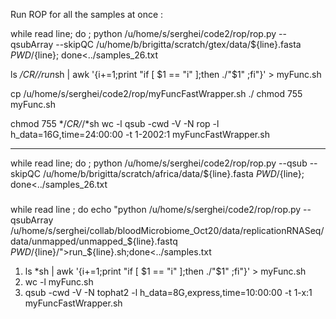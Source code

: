 Run ROP for all the samples at once :

while read line; do ; python /u/home/s/serghei/code2/rop/rop.py --qsubArray --skipQC /u/home/b/brigitta/scratch/gtex/data/${line}.fasta $PWD/${line}; done<../samples_26.txt


ls */*CR/*/run*sh | awk '{i+=1;print "if [ $1 == "i" ];then ./"$1" ;fi"}' > myFunc.sh

cp /u/home/s/serghei/code2/rop/myFuncFastWrapper.sh ./
chmod 755 myFunc.sh 

chmod 755 */*CR/*/*sh
wc -l 
qsub -cwd -V -N rop -l h_data=16G,time=24:00:00 -t 1-2002:1 myFuncFastWrapper.sh

----------------------------

while read line; do ; python /u/home/s/serghei/code2/rop/rop.py --qsub --skipQC /u/home/b/brigitta/scratch/africa/data/${line}.fasta $PWD/${line}; done<../samples_26.txt

#####
while read line ; do echo "python /u/home/s/serghei/code2/rop/rop.py --qsubArray /u/home/s/serghei/collab/bloodMicrobiome_Oct20/data/replicationRNASeq/data/unmapped/unmapped_${line}.fastq $PWD/${line}/">run_${line}.sh;done<../samples.txt


1) ls *sh | awk '{i+=1;print "if [ $1 == "i" ];then ./"$1" ;fi"}' > myFunc.sh
2) wc -l myFunc.sh
3) qsub -cwd -V -N tophat2 -l h_data=8G,express,time=10:00:00 -t 1-x:1 myFuncFastWrapper.sh
